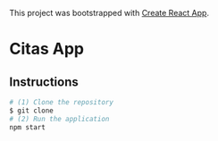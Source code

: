 This project was bootstrapped with [Create React App](https://github.com/facebook/create-react-app).

# Citas App

## Instructions

```sh
# (1) Clone the repository
$ git clone
# (2) Run the application
npm start
```

